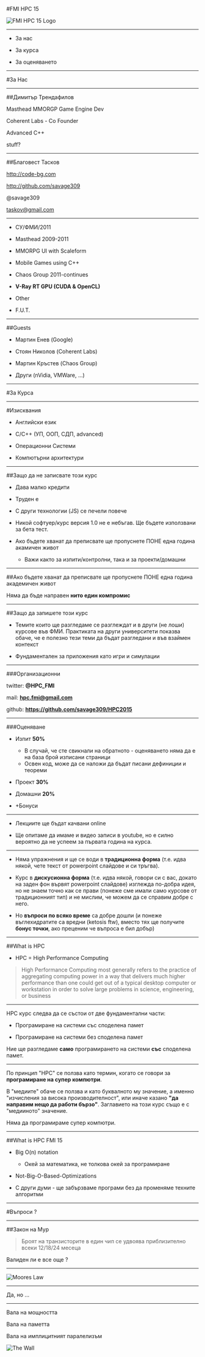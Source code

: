 #FMI HPC 15

![FMI HPC 15 Logo](./images/hpc_fmi_logo.jpg) 

---

* За нас

* За курса

* За оценяването

---

#За Нас 

---

##Димитър Трендафилов

Masthead MMORGP Game Engine Dev

Coherent Labs - Co Founder 

Advanced C++

stuff?

---

##Благовест Тасков

http://code-bg.com

http://github.com/savage309

@savage309

taskov@gmail.com

---



* СУ/ФМИ/2011

* Masthead 2009-2011

 * MMORPG UI with Scaleform
 
 * Mobile Games using C++


* Chaos Group 2011-continues
 
 * **V-Ray RT GPU (CUDA & OpenCL)**

* Other

 * F.U.T.

---

##Guests

* Мартин Енев (Google)

* Стоян Николов (Coherent Labs)

* Мартин Кръстев (Chaos Group)

* Други (nVidia, VMWare, ...)

---

#За Курса

---

#Изисквания

* Английски език

* С/С++ (УП, ООП, СДП, advanced)

* Операционни Системи

* Компютърни архитектури

---

##Защо да не записвате този курс

 * Дава малко кредити

 * Труден е

 * С други технологии (JS) се печели повече 

 * Никой софтуер/курс версия 1.0 не е небъгав. Ще бъдете използвани за бета тест.

 * Ако бъдете хванат да преписвате ще пропуснете ПОНЕ една година акамичен живот
   * Важи както за изпити/контролни, така и за проекти/домашни

---

##Ако бъдете хванат да преписвате ще пропуснете ПОНЕ една година академичен живот

Няма да бъде направен **нито един компромис**

---

##Защо да запишете този курс

* Темите които ще разгледаме се разглеждат и в други (не лоши) курсове във ФМИ. Практиката на други университети показва обаче, че е полезно тези теми да бъдат разгледани и във взаймен контекст

* Фундаментален за приложения като игри и симулации

---

###Организационни

twitter: **@HPC_FMI**

mail: **hpc.fmi@gmail.com**

github: **https://github.com/savage309/HPC2015**

---

###Оценяване

* Изпит **50%**
     * В случай, че сте свикнали на обратното - оценяването няма да е на база брой изписани страници
     * Освен код, може да се наложи да бъдат писани дефиниции и теореми 

* Проект **30%**

* Домашни **20%**

* +Бонуси

---

 * Лекциите ще бъдат качвани online

 * Ще опитаме да имаме и видео записи в youtube, но е силно вероятно да не успеем за първата година на курса.

---

* Няма упражнения и ще се води в **традиционна форма** (т.е. идва някой, чете текст от powerpoint слайдове и си тръгва).

* Курс в **дискусионна форма** (т.е. идва някой, говори си с вас, докато на заден фон вървят powerpoint слайдове) изглежда по-добра идея, но не знаем точно как се прави (понеже сме имали само курсове от традиционният тип) и не мислим, че можем да се справим добре с него.

* Но **въпроси по всяко време** са добре дошли (и понеже въглехидратите са вредни (ketosis ftw), вместо тях ще получите **бонус точки**, ако преценим че въпроса е бил добър)

---

##What is HPC

 * HPC = High Performance Computing

 >High Performance Computing most generally refers to the practice of aggregating computing power in a way that delivers much higher performance than one could get out of a typical desktop computer or workstation in order to solve large problems in science, engineering, or business

---

HPC курс следва да се състои от две фундаментални части:

* Програмиране на системи със споделена памет

* Програмиране на системи без споделена памет

Ние ще разгледаме **само** програмирането на системи **със** споделена памет.

---

По принцип "HPC" се ползва като термин, когато се говори за **програмиране на супер компютри**.

В "медиите" обаче се ползва и като буквалното му значение, а именно "изчисления за висока производителност", или иначе казано **"да направим нещо да работи бързо"**. Заглавието на този курс също е с "медииното" значение. 

Няма да програмираме супер компютри.

---

##What is HPC FMI 15

  * Big O(n) notation
  
    * Окей за математика, не толкова окей за програмиране

  * Not-Big-O-Based-Optimizations

  * С други думи - ще забързваме програми без да променяме техните алгоритми

---

#Въпроси ?

---

##Закон на Мур

>Броят на транзисторите в един чип се удвоява приблизително всеки 12/18/24 месеца

Валиден ли е все още ?

---

![Moores Law](./images/moore.png) 

---

Да, но ...

---

Вала на мощността

Вала на паметта

Вала на имплицитният паралелизъм

![The Wall](./images/wall.png) 

